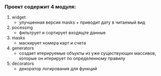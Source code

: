 ### Проект содержит 4 модуля: 

1. widget
    - улучшенная версия masks + приводит дату в читаемый вид
2. pocessing
    - фильтрует и сортирует входящте данные
3. masks 
    - маскирует номера карт и счета
4. generators
    - создает итерируемые объукты из уже существующих массивов, которые он итерирует по определенному правилу
5. decorators
    - декоратор логирования для функций